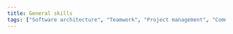 ```yaml
---
title: General skills
tags: ["Software architecture", "Teamwork", "Project management", "Communication", "Agile", "TDD/BDD"]
---
```



